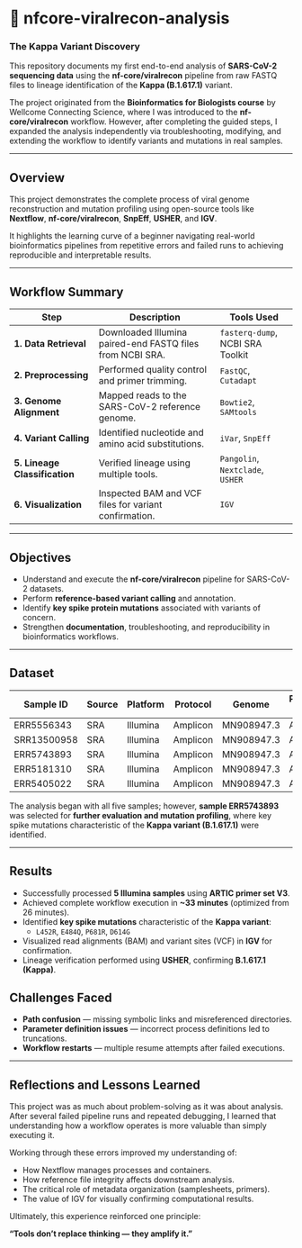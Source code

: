 # 🧬 nfcore-viralrecon-analysis  
### **The Kappa Variant Discovery**

This repository documents my first end-to-end analysis of **SARS-CoV-2 sequencing data** using the **nf-core/viralrecon** pipeline from raw FASTQ files to lineage identification of the **Kappa (B.1.617.1)** variant.  

The project originated from the **Bioinformatics for Biologists course** by Wellcome Connecting Science, where I was introduced to the **nf-core/viralrecon** workflow. However, after completing the guided steps, I expanded the analysis independently via troubleshooting, modifying, and extending the workflow to identify variants and mutations in real samples.

---

## Overview  
This project demonstrates the complete process of viral genome reconstruction and mutation profiling using open-source tools like **Nextflow**, **nf-core/viralrecon**, **SnpEff**, **USHER**, and **IGV**.  

It highlights the learning curve of a beginner navigating real-world bioinformatics pipelines from repetitive errors and failed runs to achieving reproducible and interpretable results.

---

## Workflow Summary  

| Step | Description | Tools Used |
|------|--------------|------------|
| **1. Data Retrieval** | Downloaded Illumina paired-end FASTQ files from NCBI SRA. | `fasterq-dump`, NCBI SRA Toolkit |
| **2. Preprocessing** | Performed quality control and primer trimming. | `FastQC`, `Cutadapt` |
| **3. Genome Alignment** | Mapped reads to the SARS-CoV-2 reference genome. | `Bowtie2`, `SAMtools` |
| **4. Variant Calling** | Identified nucleotide and amino acid substitutions. | `iVar`, `SnpEff` |
| **5. Lineage Classification** | Verified lineage using multiple tools. | `Pangolin`, `Nextclade`, `USHER` |
| **6. Visualization** | Inspected BAM and VCF files for variant confirmation. | `IGV` |

---

## Objectives  
- Understand and execute the **nf-core/viralrecon** pipeline for SARS-CoV-2 datasets.  
- Perform **reference-based variant calling** and annotation.  
- Identify **key spike protein mutations** associated with variants of concern.  
- Strengthen **documentation**, troubleshooting, and reproducibility in bioinformatics workflows.

---

## Dataset  

| Sample ID | Source | Platform | Protocol | Genome | Primer Set | Version |
|------------|---------|-----------|-----------|----------|-------------|-----------|
| ERR5556343 | SRA | Illumina | Amplicon | MN908947.3 | ARTIC | V3 |
| SRR13500958 | SRA | Illumina | Amplicon | MN908947.3 | ARTIC | V3 |
| ERR5743893 | SRA | Illumina | Amplicon | MN908947.3 | ARTIC | V3 |
| ERR5181310 | SRA | Illumina | Amplicon | MN908947.3 | ARTIC | V3 |
| ERR5405022 | SRA | Illumina | Amplicon | MN908947.3 | ARTIC | V3 |

The analysis began with all five samples; however, **sample ERR5743893** was selected for **further evaluation and mutation profiling**, where key spike mutations characteristic of the **Kappa variant (B.1.617.1)** were identified.

---

## Results 
- Successfully processed **5 Illumina samples** using **ARTIC primer set V3**.  
- Achieved complete workflow execution in **~33 minutes** (optimized from 26 minutes).  
- Identified **key spike mutations** characteristic of the **Kappa variant**:  
  - `L452R`, `E484Q`, `P681R`, `D614G`  
- Visualized read alignments (BAM) and variant sites (VCF) in **IGV** for confirmation.  
- Lineage verification performed using **USHER**, confirming **B.1.617.1 (Kappa)**.

## Challenges Faced 
- **Path confusion** — missing symbolic links and misreferenced directories.
- **Parameter definition issues** — incorrect process definitions led to truncations.
- **Workflow restarts** — multiple resume attempts after failed executions.
  
---

## Reflections and Lessons Learned

This project was as much about problem-solving as it was about analysis.
After several failed pipeline runs and repeated debugging, I learned that understanding how a workflow operates is more valuable than simply executing it.

Working through these errors improved my understanding of:

- How Nextflow manages processes and containers.
- How reference file integrity affects downstream analysis.
- The critical role of metadata organization (samplesheets, primers).
- The value of IGV for visually confirming computational results.

Ultimately, this experience reinforced one principle:

**“Tools don’t replace thinking — they amplify it.”**
